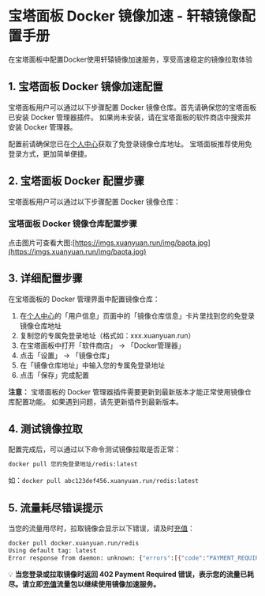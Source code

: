 # 宝塔面板 Docker 镜像加速 - 轩辕镜像配置手册

在宝塔面板中配置Docker使用轩辕镜像加速服务，享受高速稳定的镜像拉取体验

## 1. 宝塔面板 Docker 镜像加速配置

宝塔面板用户可以通过以下步骤配置 Docker 镜像仓库。首先请确保您的宝塔面板已安装 Docker 管理器插件。 如果尚未安装，请在宝塔面板的软件商店中搜索并安装 Docker 管理器。

配置前请确保您已在[个人中心](https://xuanyuan.cloud/)获取了免登录镜像仓库地址。 宝塔面板推荐使用免登录方式，更加简单便捷。

## 2. 宝塔面板 Docker 配置步骤

宝塔面板用户可以通过以下步骤配置 Docker 镜像仓库：

### 宝塔面板 Docker 镜像仓库配置步骤

点击图片可查看大图:[https://imgs.xuanyuan.run/img/baota.jpg](https://imgs.xuanyuan.run/img/baota.jpg)

## 3. 详细配置步骤

在宝塔面板的 Docker 管理界面中配置镜像仓库：

1. 在[个人中心](https://xuanyuan.cloud/)的「用户信息」页面中的「镜像仓库信息」卡片里找到您的免登录镜像仓库地址
2. 复制您的专属免登录地址（格式如：xxx.xuanyuan.run）
3. 在宝塔面板中打开「软件商店」 → 「Docker管理器」
4. 点击「设置」 → 「镜像仓库」
5. 在「镜像仓库地址」中输入您的专属免登录地址
6. 点击「保存」完成配置

**注意：** 宝塔面板的 Docker 管理器插件需要更新到最新版本才能正常使用镜像仓库配置功能。 如果遇到问题，请先更新插件到最新版本。

## 4. 测试镜像拉取

配置完成后，可以通过以下命令测试镜像拉取是否正常：

```bash
docker pull 您的免登录地址/redis:latest
```

如：`docker pull abc123def456.xuanyuan.run/redis:latest`

## 5. 流量耗尽错误提示

当您的流量用尽时，拉取镜像会显示以下错误，请及时[充值](https://xuanyuan.cloud/recharge)：

```bash
docker pull docker.xuanyuan.run/redis
Using default tag: latest
Error response from daemon: unknown: {"errors":[{"code":"PAYMENT_REQUIRED","message":"capacity has use up","detail":[{"Type":"repository","Name":"library/*","Action":"pull"}]}]}
```

💡 **当您登录或拉取镜像时返回 402 Payment Required 错误，表示您的流量已耗尽。请立即[充值](https://xuanyuan.cloud/recharge)流量包以继续使用镜像加速服务。**
